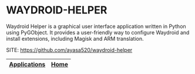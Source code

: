 # WAYDROID-HELPER

 Waydroid Helper is a graphical user interface application written in Python using PyGObject. It provides a user-friendly way to configure Waydroid and install extensions, including Magisk and ARM translation.

 SITE: https://github.com/ayasa520/waydroid-helper

 | [Applications](https://portable-linux-apps.github.io/apps.html) | [Home](https://portable-linux-apps.github.io)
 | --- | --- |
